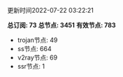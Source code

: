 更新时间2022-07-22 03:22:21

**总订阅: 73**
**总节点: 3451**
**有效节点: 783**
- trojan节点: 49
- ss节点: 664
- v2ray节点: 69
- ssr节点: 1
